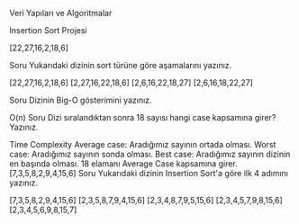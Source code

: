 Veri Yapıları ve Algoritmalar

Insertion Sort Projesi

[22,27,16,2,18,6]

Soru Yukarıdaki dizinin sort türüne göre aşamalarını yazınız.

[22,27,16,2,18,6]
[2,27,16,22,18,6]
[2,6,16,22,18,27]
[2,6,16,18,22,27]

Soru Dizinin Big-O gösterimini yazınız.

O(n)
Soru Dizi sıralandıktan sonra 18 sayısı hangi case kapsamına girer? Yazınız.

Time Complexity
Average case: Aradığımız sayının ortada olması.
Worst case: Aradığımız sayının sonda olması.
Best case: Aradığımız sayının dizinin en başında olması.
18 elamanı Average Case kapsamına girer.
[7,3,5,8,2,9,4,15,6]
Soru Yukarıdaki dizinin Insertion Sort'a göre ilk 4 adımını yazınız.

[7,3,5,8,2,9,4,15,6]
[2,3,5,8,7,9,4,15,6]
[2,3,4,8,7,9,5,15,6]
[2,3,4,5,7,9,8,15,6]
[2,3,4,5,6,9,8,15,7]
